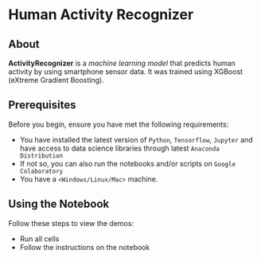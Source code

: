 # Human Activity Recognizer

## About

**ActivityRecognizer** is a *machine learning model* that predicts human activity by using smartphone sensor data. It was trained using XGBoost (eXtreme Gradient Boosting).

## Prerequisites

Before you begin, ensure you have met the following requirements:
* You have installed the latest version of `Python`, `Tensorflow`, `Jupyter` and have access to data science libraries through latest `Anaconda Distribution`
* If not so, you can also run the notebooks and/or scripts on `Google Colaboratory`
* You have a `<Windows/Linux/Mac>` machine. 


## Using the Notebook

Follow these steps to view the demos:

* Run all cells
* Follow the instructions on the notebook